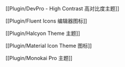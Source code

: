 [[Plugin/DevPro - High Contrast 高对比度主题]]

[[Plugin/Fluent Icons 编辑器图标]]

[[Plugin/Halcyon Theme 主题]]

[[Plugin/Material Icon Theme 图标]]

[[Plugin/Monokai Pro 主题]]







